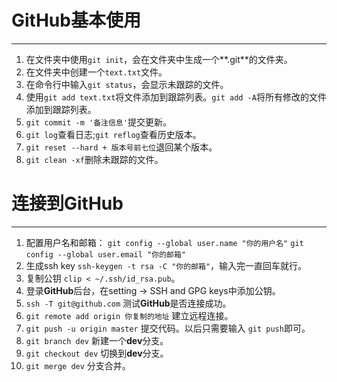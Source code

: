 # GitHub基本使用
---
1. 在文件夹中使用`git init`，会在文件夹中生成一个**.git**的文件夹。
2. 在文件夹中创建一个`text.txt`文件。
3. 在命令行中输入`git status`，会显示未跟踪的文件。
4. 使用`git add text.txt`将文件添加到跟踪列表。`git add -A`将所有修改的文件添加到跟踪列表。
5. `git commit -m '备注信息'`提交更新。
6. `git log`查看日志;`git reflog`查看历史版本。
7. `git reset --hard + 版本号前七位`退回某个版本。
8. `git clean -xf`删除未跟踪的文件。

# 连接到GitHub
---
1. 配置用户名和邮箱：
`git config --global user.name "你的用户名"`
`git config --global user.email "你的邮箱"`
2. 生成ssh key `ssh-keygen -t rsa -C "你的邮箱"`，输入完一直回车就行。
3. 复制公钥 `clip < ~/.ssh/id_rsa.pub`。
4. 登录**GitHub**后台，在setting -> SSH and GPG keys中添加公钥。
5. `ssh -T git@github.com` 测试**GitHub**是否连接成功。
6. `git remote add origin 你复制的地址` 建立远程连接。
7. `git push -u origin master` 提交代码。以后只需要输入 `git push`即可。
8. `git branch dev` 新建一个**dev**分支。
9. `git checkout dev` 切换到**dev**分支。
10. `git merge dev` 分支合并。
